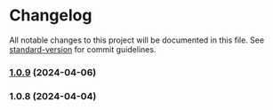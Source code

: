 # Changelog

All notable changes to this project will be documented in this file. See [standard-version](https://github.com/conventional-changelog/standard-version) for commit guidelines.

### [1.0.9](https://github.com/il4mb/merapipanel/compare/v1.0.8...v1.0.9) (2024-04-06)

### 1.0.8 (2024-04-04)
